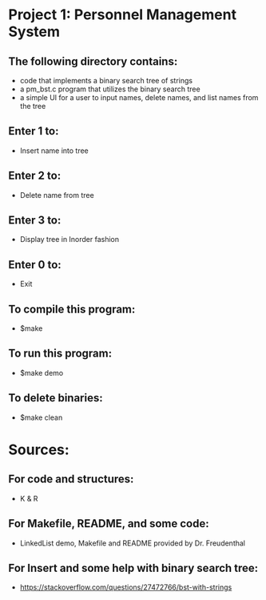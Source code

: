 # Project 1: Personnel Management System
## The following directory contains:

- code that implements a binary search tree of strings
- a pm_bst.c program that utilizes the binary search tree
- a simple UI for a user to input names, delete names, and list names from the tree

## Enter 1 to:
- Insert name into tree
## Enter 2 to:
- Delete name from tree
## Enter 3 to:
- Display tree in Inorder fashion
## Enter 0 to:
- Exit

## To compile this program:
- $make
## To run this program:
- $make demo
## To delete binaries:
- $make clean

# Sources:

## For code and structures:
- K & R
## For Makefile, README, and some code:
- LinkedList demo, Makefile and README provided by Dr. Freudenthal
## For Insert and some help with binary search tree:
- https://stackoverflow.com/questions/27472766/bst-with-strings